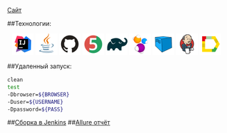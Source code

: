 <a target="_blank" href="https://maxilect.com/">Сайт</a>

##Технологии:
<p align="center">
<a href="https://www.jetbrains.com/idea/"><img src="images/Intelij_IDEA.svg" width="50" height="50"  alt="IDEA"/></a>
<a href="https://www.java.com/"><img src="images/Java.svg" width="50" height="50"  alt="Java"/></a>
<a href="https://github.com/"><img src="images/Github.svg" width="50" height="50"  alt="Github"/></a>
<a href="https://junit.org/junit5/"><img src="images/JUnit5.svg" width="50" height="50"  alt="JUnit 5"/></a>
<a href="https://gradle.org/"><img src="images/Gradle.svg" width="50" height="50"  alt="Gradle"/></a>
<a href="https://selenide.org/"><img src="images/Selenide.svg" width="50" height="50"  alt="Selenide"/></a>
<a href="https://aerokube.com/selenoid/"><img src="images/Selenoid.svg" width="50" height="50"  alt="Selenoid"/></a>
<a href="https://www.jenkins.io/"><img src="images/Jenkins.svg" width="50" height="50"  alt="Jenkins"/></a>
<a href="https://github.com/allure-framework/allure2"><img src="images/Allure_Report.svg" width="50" height="50"  alt="Allure"/></a>
</p>

##Удаленный запуск:
```bash
clean
test
-Dbrowser=${BROWSER}
-Duser=${USERNAME}
-Dpassword=${PASS}
```

##<a target="_blank" href="https://jenkins.autotests.cloud/job/010_LomtikCat_maxilect/">Сборка в Jenkins</a>
##<a target="_blank" href="https://jenkins.autotests.cloud/job/010_LomtikCat_maxilect/allure/">Allure отчёт</a>